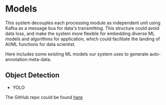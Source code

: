 # Models

This system decouples each processing module as independent unit using Kafka as a message bus for data's transmitting. This structure could avoid data loss, and make the system more flexible for embedding diverse ML models and algorithms for application, which could facilitate the landing of AI/ML functions for data scientist.

Here includes some existing ML models our system uses to generate auto-annotation meta-data.

## Object Detection

* YOLO

The GitHub repo could be found [here](https://github.com/cfotache/pytorch_objectdetecttrack)
